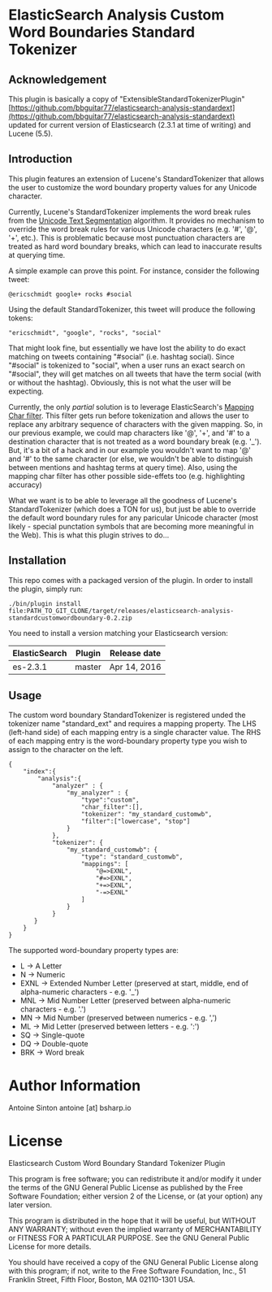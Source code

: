 ElasticSearch Analysis Custom Word Boundaries Standard Tokenizer
=====================================================

Acknowledgement
------------

This plugin is basically a copy of "ExtensibleStandardTokenizerPlugin" [https://github.com/bbguitar77/elasticsearch-analysis-standardext](https://github.com/bbguitar77/elasticsearch-analysis-standardext) updated for current version of Elasticsearch (2.3.1 at time of writing) and Lucene (5.5).


Introduction
------------

This plugin features an extension of Lucene's StandardTokenizer that allows the user to customize the word boundary property values for any Unicode character.

Currently, Lucene's StandardTokenizer implements the word break rules from the [Unicode Text Segmentation](http://www.unicode.org/reports/tr29/#Word_Boundaries) algorithm. It provides no mechanism to override the word break rules for various Unicode characters (e.g. '#', '@', '+', etc.). This is problematic because most punctuation characters are treated as hard word boundary breaks, which can lead to inaccurate results at querying time.

A simple example can prove this point. For instance, consider the following tweet:

    @ericschmidt google+ rocks #social

Using the default StandardTokenizer, this tweet will produce the following tokens:

    "ericschmidt", "google", "rocks", "social"

That might look fine, but essentially we have lost the ability to do exact matching on tweets containing "#social" (i.e. hashtag social). Since "#social" is tokenized to "social", when a user runs an exact search on "#social", they will get matches on all tweets that have the term social (with or without the hashtag). Obviously, this is not what the user will be expecting.

Currently, the only _partial_ solution is to leverage ElasticSearch's [Mapping Char filter](http://www.elasticsearch.org/guide/en/elasticsearch/reference/current/analysis-mapping-charfilter.html). This filter gets run before tokenization and allows the user to replace any arbitrary sequence of characters with the given mapping. So, in our previous example, we could map characters like '@', '+', and '#' to a destination character that is not treated as a word boundary break (e.g. '_'). But, it's a bit of a hack and in our example you wouldn't want to map '@' and '#' to the same character (or else, we wouldn't be able to distinguish between mentions and hashtag terms at query time). Also, using the mapping char filter has other possible side-effets too (e.g. highlighting accuracy)

What we want is to be able to leverage all the goodness of Lucene's StandardTokenizer (which does a TON for us), but just be able to override the default word boundary rules for any paricular Unicode character (most likely - special punctation symbols that are becoming more meaningful in the Web). This is what this plugin strives to do...

Installation
------------

This repo comes with a packaged version of the plugin. In order to install the plugin, simply run:

    ./bin/plugin install file:PATH_TO_GIT_CLONE/target/releases/elasticsearch-analysis-standardcustomwordboundary-0.2.zip

You need to install a version matching your Elasticsearch version:

|   ElasticSearch       |    Plugin   |   Release date   |
|-----------------------|-------------|------------------|
| es-2.3.1              |    master   |   Apr 14, 2016   |


Usage
------------

The custom word boundary StandardTokenizer is registered unded the tokenizer name "standard_ext" and requires a mapping property. The LHS (left-hand side) of each mapping entry is a single character value. The RHS of each mapping entry is the word-boundary property type you wish to assign to the character on the left.

	{
    	"index":{
        	"analysis":{
           		"analyzer" : {
             		"my_analyzer" : {
               			"type":"custom",
               			"char_filter":[],
               			"tokenizer": "my_standard_customwb",
               			"filter":["lowercase", "stop"]
             		}
           		},
           		"tokenizer": {
             		"my_standard_customwb": {
        	   			"type": "standard_customwb",
        	     		"mappings": [
              	   			"@=>EXNL",
              	   			"#=>EXNL",
              	   			"+=>EXNL",
              	   			"-=>EXNL"
            	 		]
        	   		}
        	 	}
           }
        }
    }

The supported word-boundary property types are:
 * L    -> A Letter
 * N    -> Numeric
 * EXNL -> Extended Number Letter (preserved at start, middle, end of alpha-numeric characters - e.g. '_')
 * MNL  -> Mid Number Letter (preserved between alpha-numeric characters - e.g. '.')
 * MN   -> Mid Number (preserved between numerics - e.g. ',')
 * ML   -> Mid Letter (preserved between letters - e.g. ':')
 * SQ   -> Single-quote
 * DQ   -> Double-quote
 * BRK  -> Word break

Author Information
==================
Antoine Sinton
antoine [at] bsharp.io

License
=======

Elasticsearch Custom Word Boundary Standard Tokenizer Plugin

This program is free software; you can redistribute it and/or modify
it under the terms of the GNU General Public License as published by
the Free Software Foundation; either version 2 of the License, or
(at your option) any later version.

This program is distributed in the hope that it will be useful,
but WITHOUT ANY WARRANTY; without even the implied warranty of
MERCHANTABILITY or FITNESS FOR A PARTICULAR PURPOSE.  See the
GNU General Public License for more details.

You should have received a copy of the GNU General Public License along
with this program; if not, write to the Free Software Foundation, Inc.,
51 Franklin Street, Fifth Floor, Boston, MA 02110-1301 USA.
